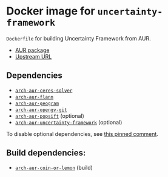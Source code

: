 # Docker image for `uncertainty-framework`

`Dockerfile` for building Uncertainty Framework from AUR.

- [AUR package](https://aur.archlinux.org/packages/uncertainty-framework/)
- [Upstream URL](https://alicevision.org)

## Dependencies

- [`arch-aur-ceres-solver`](../arch-aur-ceres-solver/README.md)
- [`arch-aur-flann`](../arch-aur-flann/README.md)
- [`arch-aur-geogram`](../arch-aur-flann/README.md)
- [`arch-aur-opengv-git`](../arch-aur-opengv-git/README.md)
- [`arch-aur-popsift`](../arch-aur-popsift/README.md) (optional)
- [`arch-aur-uncertainty-framework`](../arch-aur-uncertainty-framework/README.md) (optional)

To disable optional dependencies, see
[this pinned comment](https://aur.archlinux.org/packages/alice-vision#pinned-689534).

## Build dependencies:

- [`arch-aur-coin-or-lemon`](../) (build)
